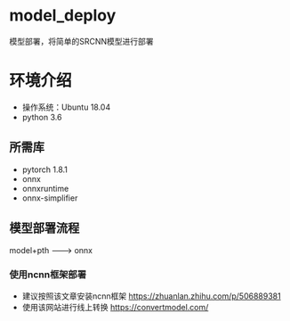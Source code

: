 # model_deploy
 模型部署，将简单的SRCNN模型进行部署
# 环境介绍
+ 操作系统：Ubuntu 18.04
+ python 3.6
## 所需库
+ pytorch 1.8.1
+ onnx
+ onnxruntime
+ onnx-simplifier
## 模型部署流程
model+pth ---> onnx
### 使用ncnn框架部署
+ 建议按照该文章安装ncnn框架 https://zhuanlan.zhihu.com/p/506889381
+ 使用该网站进行线上转换 https://convertmodel.com/